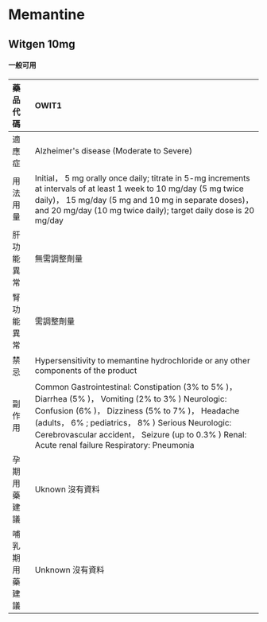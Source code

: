 # Memantine

## Witgen 10mg

#### 一般可用

| 藥品代碼       | OWIT1                                                                                                                                                                                                                                                                                                            |
|:---------------|:-----------------------------------------------------------------------------------------------------------------------------------------------------------------------------------------------------------------------------------------------------------------------------------------------------------------|
| 適應症         | Alzheimer's disease (Moderate to Severe)                                                                                                                                                                                                                                                                         |
| 用法用量       | Initial， 5 mg orally once daily; titrate in 5-mg increments at intervals of at least 1 week to 10 mg/day (5 mg twice daily)， 15 mg/day (5 mg and 10 mg in separate doses)， and 20 mg/day (10 mg twice daily); target daily dose is 20 mg/day                                                                  |
| 肝功能異常     | 無需調整劑量                                                                                                                                                                                                                                                                                                     |
| 腎功能異常     | 需調整劑量                                                                                                                                                                                                                                                                                                       |
| 禁忌           | Hypersensitivity to memantine hydrochloride or any other components of the product                                                                                                                                                                                                                               |
| 副作用         | Common Gastrointestinal: Constipation (3% to 5% )， Diarrhea (5% )， Vomiting (2% to 3% ) Neurologic: Confusion (6% )， Dizziness (5% to 7% )， Headache (adults， 6% ; pediatrics， 8% ) Serious Neurologic: Cerebrovascular accident， Seizure (up to 0.3% ) Renal: Acute renal failure Respiratory: Pneumonia |
| 孕期用藥建議   | Uknown 沒有資料                                                                                                                                                                                                                                                                                                  |
| 哺乳期用藥建議 | Unknown 沒有資料                                                                                                                                                                                                                                                                                                 |

